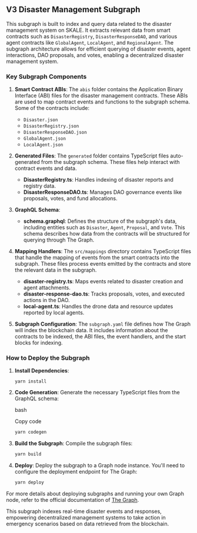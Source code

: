 
## V3 Disaster Management Subgraph

This subgraph is built to index and query data related to the disaster management system on SKALE. It extracts relevant data from smart contracts such as `DisasterRegistry`, `DisasterResponseDAO`, and various agent contracts like `GlobalAgent`, `LocalAgent`, and `RegionalAgent`. The subgraph architecture allows for efficient querying of disaster events, agent interactions, DAO proposals, and votes, enabling a decentralized disaster management system.

### **Key Subgraph Components**

1.  **Smart Contract ABIs**: The `abis` folder contains the Application Binary Interface (ABI) files for the disaster management contracts. These ABIs are used to map contract events and functions to the subgraph schema. Some of the contracts include:
    
    -   `Disaster.json`
    -   `DisasterRegistry.json`
    -   `DisasterResponseDAO.json`
    -   `GlobalAgent.json`
    -   `LocalAgent.json`
2.  **Generated Files**: The `generated` folder contains TypeScript files auto-generated from the subgraph schema. These files help interact with contract events and data.
    
    -   **DisasterRegistry.ts**: Handles indexing of disaster reports and registry data.
    -   **DisasterResponseDAO.ts**: Manages DAO governance events like proposals, votes, and fund allocations.
3.  **GraphQL Schema**:
    
    -   **schema.graphql**: Defines the structure of the subgraph's data, including entities such as `Disaster`, `Agent`, `Proposal`, and `Vote`. This schema describes how data from the contracts will be structured for querying through The Graph.
4.  **Mapping Handlers**: The `src/mappings` directory contains TypeScript files that handle the mapping of events from the smart contracts into the subgraph. These files process events emitted by the contracts and store the relevant data in the subgraph.
    
    -   **disaster-registry.ts**: Maps events related to disaster creation and agent attachments.
    -   **disaster-response-dao.ts**: Tracks proposals, votes, and executed actions in the DAO.
    -   **local-agent.ts**: Handles the drone data and resource updates reported by local agents.
5.  **Subgraph Configuration**: The `subgraph.yaml` file defines how The Graph will index the blockchain data. It includes information about the contracts to be indexed, the ABI files, the event handlers, and the start blocks for indexing.
    

### **How to Deploy the Subgraph**

1.  **Install Dependencies**:
    

    
    `yarn install` 
    
2.  **Code Generation**: Generate the necessary TypeScript files from the GraphQL schema:
    
    bash
    
    Copy code
    
    ```sh 
    yarn codegen
    ``` 
    
3.  **Build the Subgraph**: Compile the subgraph files:


    ```sh 
    yarn build 
    ``` 
    
4.  **Deploy**: Deploy the subgraph to a Graph node instance. You'll need to configure the deployment endpoint for The Graph:
      ```sh
      yarn deploy
      ``` 
    

For more details about deploying subgraphs and running your own Graph node, refer to the official documentation of [The Graph](https://github.com/graphprotocol/graph-node).

This subgraph indexes real-time disaster events and responses, empowering decentralized management systems to take action in emergency scenarios based on data retrieved from the blockchain.
